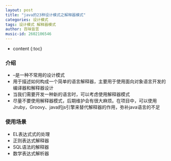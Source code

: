 ```yaml
---
layout: post
title: "java的23种设计模式之解释器模式"
categories: 设计模式
tags: 设计模式 解释器模式
author: 百味皆苦
music-id: 2602106546
---
```


* content
{:toc}
### 介绍

- –是一种不常用的设计模式
- 用于描述如何构成一个简单的语言解释器，主要用于使用面向对象语言开发的编译器和解释器设计
- 当我们需要开发一种新的语言时，可以考虑使用解释器模式
- 尽量不要使用解释器模式，后期维护会有很大麻烦。在项目中，可以使用Jruby，Groovy、java的js引擎来替代解释器的作用，弥补java语言的不足



### 使用场景

- EL表达式式的处理
- 正则表达式解释器
- SQL语法的解释器
- 数学表达式解析器